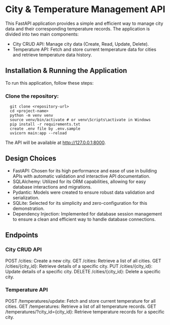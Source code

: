 # City & Temperature Management API
This FastAPI application provides a simple and efficient way to manage city data and their corresponding temperature records. The application is divided into two main components:

- City CRUD API: Manage city data (Create, Read, Update, Delete).
- Temperature API: Fetch and store current temperature data for cities and retrieve temperature data history.

## Installation & Running the Application
To run this application, follow these steps:

### Clone the repository:
```shell
  git clone <repository-url>
  cd <project-name>
  python -m venv venv
  source venv/bin/activate # or venv\Scripts\activate in Windows
  pip install -r requirements.txt
  create .env file by .env.sample
  uvicorn main:app --reload
```

The API will be available at http://127.0.0.1:8000.

## Design Choices
- FastAPI: Chosen for its high performance and ease of use in building APIs with automatic validation and interactive API documentation.
- SQLAlchemy: Utilized for its ORM capabilities, allowing for easy database interactions and migrations.
- Pydantic: Models were created to ensure robust data validation and serialization.
- SQLite: Selected for its simplicity and zero-configuration for this demonstration.
- Dependency Injection: Implemented for database session management to ensure a clean and efficient way to handle database connections.

## Endpoints
### City CRUD API
POST /cities: Create a new city.
GET /cities: Retrieve a list of all cities.
GET /cities/{city_id}: Retrieve details of a specific city.
PUT /cities/{city_id}: Update details of a specific city.
DELETE /cities/{city_id}: Delete a specific city.

### Temperature API
POST /temperatures/update: Fetch and store current temperature for all cities.
GET /temperatures: Retrieve a list of all temperature records.
GET /temperatures/?city_id={city_id}: Retrieve temperature records for a specific city.